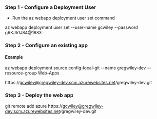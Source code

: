 ### Step 1 - Configure a Deployment User

- Run the az webapp deployment user set command

az webapp deployment user set --user-name gcwiley --password g6KJ51J84@1983

### Step 2 - Configure an existing app

#### Example

az webapp deployment source config-local-git --name gregwiley-dev --resource-group Web-Apps

https://gcwiley@gregwiley-dev.scm.azurewebsites.net/gregwiley-dev.git

### Step 3 - Deploy the web app

git remote add azure https://gcwiley@gregwiley-dev.scm.azurewebsites.net/gregwiley-dev.git